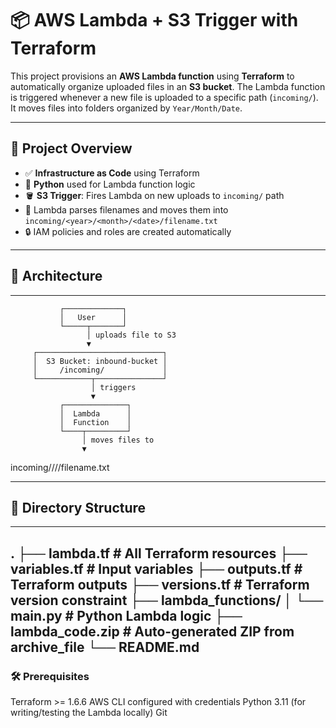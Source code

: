 
# 📦 AWS Lambda + S3 Trigger with Terraform

This project provisions an **AWS Lambda function** using **Terraform** to automatically organize uploaded files in an **S3 bucket**. The Lambda function is triggered whenever a new file is uploaded to a specific path (`incoming/`). It moves files into folders organized by `Year/Month/Date`.

---

## 🚀 Project Overview

- ✅ **Infrastructure as Code** using Terraform
- 🐍 **Python** used for Lambda function logic
- 🪣 **S3 Trigger**: Fires Lambda on new uploads to `incoming/` path
- 🧠 Lambda parses filenames and moves them into `incoming/<year>/<month>/<date>/filename.txt`
- 🔒 IAM policies and roles are created automatically

---

## 🧱 Architecture

---
               ┌─────────────┐
               │   User      │
               └─────┬───────┘
                     │ uploads file to S3
                     ▼
         ┌────────────────────────────┐
         │  S3 Bucket: inbound-bucket │
         │     /incoming/             │
         └────────────┬───────────────┘
                      │ triggers
                      ▼
               ┌──────────────┐
               │  Lambda      │
               │  Function    │
               └────┬─────────┘
                    │ moves files to
                    ▼
   incoming/<year>/<month>/<day>/filename.txt

---

## 📁 Directory Structure
---
.
├── lambda.tf                 # All Terraform resources
├── variables.tf              # Input variables
├── outputs.tf                # Terraform outputs
├── versions.tf              # Terraform version constraint
├── lambda_functions/
│   └── main.py               # Python Lambda logic
├── lambda_code.zip           # Auto-generated ZIP from archive_file
└── README.md
---

### 🛠️ Prerequisites

Terraform >= 1.6.6
AWS CLI configured with credentials
Python 3.11 (for writing/testing the Lambda locally)
Git

